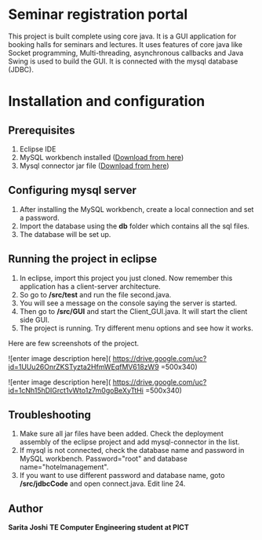# Seminar registration portal

This project is built complete using core java. It is a GUI application for booking halls for seminars and lectures. It uses features of core java like Socket programming,  Multi-threading, asynchronous callbacks and Java Swing is used to build the GUI. It is connected with the mysql database (JDBC).


# Installation and configuration


## Prerequisites
1. Eclipse IDE
2. MySQL workbench installed ([Download from here](https://dev.mysql.com/downloads/workbench/))
3. Mysql connector jar file ([Download from here](https://www.mysql.com/products/connector/))




## Configuring mysql server

1.  After installing the MySQL workbench, create a local connection and set a password.
2. Import the database using the **db** folder which contains all the sql files.
3. The database will be set up.


## Running the project in eclipse

1. In eclipse, import this project you just cloned. Now remember this application has a client-server architecture.
2. So go to **/src/test** and run the file second.java.
3. You will see a message on the console saying the server is started.
4. Then go to **/src/GUI** and start the Client_GUI.java. It will start the client side GUI.
5. The project is running. Try different menu options and see how it works.

Here are few screenshots of the project.

![enter image description here](
https://drive.google.com/uc?id=1UUu26OnrZKSTyzta2HfmWEqfMV618zW9
 =500x340)



![enter image description here](
https://drive.google.com/uc?id=1cNh15hDIGrct1vWto1z7m0goBeXyTtHi
 =500x340)



## Troubleshooting

1. Make sure all jar files have been added. Check the deployment assembly of the eclipse project  and add mysql-connector  in the list.
2. If mysql is not connected, check the database name and password in MySQL workbench. Password="root" and database name="hotelmanagement".
3. If you want to use different password and database name, goto **/src/jdbcCode** and open connect.java. Edit line 24.


## Author

**Sarita Joshi**
**TE Computer Engineering student at PICT**


